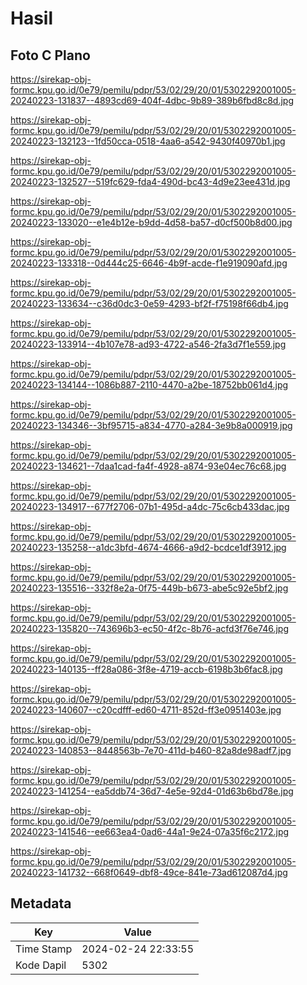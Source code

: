 # Hasil

## Foto C Plano

https://sirekap-obj-formc.kpu.go.id/0e79/pemilu/pdpr/53/02/29/20/01/5302292001005-20240223-131837--4893cd69-404f-4dbc-9b89-389b6fbd8c8d.jpg

https://sirekap-obj-formc.kpu.go.id/0e79/pemilu/pdpr/53/02/29/20/01/5302292001005-20240223-132123--1fd50cca-0518-4aa6-a542-9430f40970b1.jpg

https://sirekap-obj-formc.kpu.go.id/0e79/pemilu/pdpr/53/02/29/20/01/5302292001005-20240223-132527--519fc629-fda4-490d-bc43-4d9e23ee431d.jpg

https://sirekap-obj-formc.kpu.go.id/0e79/pemilu/pdpr/53/02/29/20/01/5302292001005-20240223-133020--e1e4b12e-b9dd-4d58-ba57-d0cf500b8d00.jpg

https://sirekap-obj-formc.kpu.go.id/0e79/pemilu/pdpr/53/02/29/20/01/5302292001005-20240223-133318--0d444c25-6646-4b9f-acde-f1e919090afd.jpg

https://sirekap-obj-formc.kpu.go.id/0e79/pemilu/pdpr/53/02/29/20/01/5302292001005-20240223-133634--c36d0dc3-0e59-4293-bf2f-f75198f66db4.jpg

https://sirekap-obj-formc.kpu.go.id/0e79/pemilu/pdpr/53/02/29/20/01/5302292001005-20240223-133914--4b107e78-ad93-4722-a546-2fa3d7f1e559.jpg

https://sirekap-obj-formc.kpu.go.id/0e79/pemilu/pdpr/53/02/29/20/01/5302292001005-20240223-134144--1086b887-2110-4470-a2be-18752bb061d4.jpg

https://sirekap-obj-formc.kpu.go.id/0e79/pemilu/pdpr/53/02/29/20/01/5302292001005-20240223-134346--3bf95715-a834-4770-a284-3e9b8a000919.jpg

https://sirekap-obj-formc.kpu.go.id/0e79/pemilu/pdpr/53/02/29/20/01/5302292001005-20240223-134621--7daa1cad-fa4f-4928-a874-93e04ec76c68.jpg

https://sirekap-obj-formc.kpu.go.id/0e79/pemilu/pdpr/53/02/29/20/01/5302292001005-20240223-134917--677f2706-07b1-495d-a4dc-75c6cb433dac.jpg

https://sirekap-obj-formc.kpu.go.id/0e79/pemilu/pdpr/53/02/29/20/01/5302292001005-20240223-135258--a1dc3bfd-4674-4666-a9d2-bcdce1df3912.jpg

https://sirekap-obj-formc.kpu.go.id/0e79/pemilu/pdpr/53/02/29/20/01/5302292001005-20240223-135516--332f8e2a-0f75-449b-b673-abe5c92e5bf2.jpg

https://sirekap-obj-formc.kpu.go.id/0e79/pemilu/pdpr/53/02/29/20/01/5302292001005-20240223-135820--743696b3-ec50-4f2c-8b76-acfd3f76e746.jpg

https://sirekap-obj-formc.kpu.go.id/0e79/pemilu/pdpr/53/02/29/20/01/5302292001005-20240223-140135--ff28a086-3f8e-4719-accb-6198b3b6fac8.jpg

https://sirekap-obj-formc.kpu.go.id/0e79/pemilu/pdpr/53/02/29/20/01/5302292001005-20240223-140607--c20cdfff-ed60-4711-852d-ff3e0951403e.jpg

https://sirekap-obj-formc.kpu.go.id/0e79/pemilu/pdpr/53/02/29/20/01/5302292001005-20240223-140853--8448563b-7e70-411d-b460-82a8de98adf7.jpg

https://sirekap-obj-formc.kpu.go.id/0e79/pemilu/pdpr/53/02/29/20/01/5302292001005-20240223-141254--ea5ddb74-36d7-4e5e-92d4-01d63b6bd78e.jpg

https://sirekap-obj-formc.kpu.go.id/0e79/pemilu/pdpr/53/02/29/20/01/5302292001005-20240223-141546--ee663ea4-0ad6-44a1-9e24-07a35f6c2172.jpg

https://sirekap-obj-formc.kpu.go.id/0e79/pemilu/pdpr/53/02/29/20/01/5302292001005-20240223-141732--668f0649-dbf8-49ce-841e-73ad612087d4.jpg


## Metadata

| Key        | Value               |
| ---------- | ------------------- |
| Time Stamp | 2024-02-24 22:33:55 |
| Kode Dapil | 5302                |




